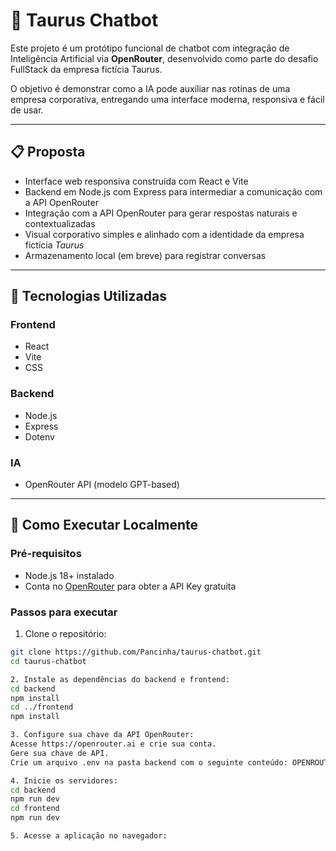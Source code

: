 # 🧠 Taurus Chatbot

Este projeto é um protótipo funcional de chatbot com integração de Inteligência Artificial via **OpenRouter**, desenvolvido como parte do desafio FullStack da empresa fictícia Taurus.

O objetivo é demonstrar como a IA pode auxiliar nas rotinas de uma empresa corporativa, entregando uma interface moderna, responsiva e fácil de usar.

---

## 📋 Proposta

- Interface web responsiva construída com React e Vite  
- Backend em Node.js com Express para intermediar a comunicação com a API OpenRouter  
- Integração com a API OpenRouter para gerar respostas naturais e contextualizadas  
- Visual corporativo simples e alinhado com a identidade da empresa fictícia *Taurus*  
- Armazenamento local (em breve) para registrar conversas

---

## 🧪 Tecnologias Utilizadas

### Frontend
- React  
- Vite  
- CSS

### Backend
- Node.js  
- Express  
- Dotenv

### IA
- OpenRouter API (modelo GPT-based)

---

## 🚀 Como Executar Localmente

### Pré-requisitos

- Node.js 18+ instalado  
- Conta no [OpenRouter](https://openrouter.ai) para obter a API Key gratuita

### Passos para executar

1. Clone o repositório:

```bash
git clone https://github.com/Pancinha/taurus-chatbot.git
cd taurus-chatbot

2. Instale as dependências do backend e frontend:
cd backend
npm install
cd ../frontend
npm install

3. Configure sua chave da API OpenRouter:
Acesse https://openrouter.ai e crie sua conta.
Gere sua chave de API.
Crie um arquivo .env na pasta backend com o seguinte conteúdo: OPENROUTER_API_KEY=sua-chave-aqui

4. Inicie os servidores:
cd backend
npm run dev
cd frontend
npm run dev

5. Acesse a aplicação no navegador:

